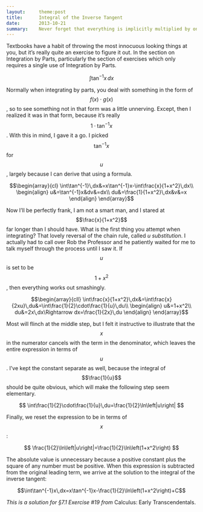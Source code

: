 ```yaml
---
layout:     theme:post
title:      Integral of the Inverse Tangent
date:       2013-10-21
summary:    Never forget that everything is implicitly multiplied by one.
---
```


Textbooks have a habit of throwing the most innocuous looking things at you, but it’s really quite an exercise to figure it out. In the section on Integration by Parts, particularly the section of exercises which only requires a single use of Integration by Parts.

<!--more-->

$$\int\tan^{-1}x\,dx$$

Normally when integrating by parts, you deal with something in the form of $$f(x)\cdot g(x)$$, so to see something not in that form was a little unnerving. Except, then I realized it was in that form, because it’s really $$1\cdot\tan^{-1}x$$. With this in mind, I gave it a go. I picked $$\tan^{−1}x$$ for $$u$$, largely because I can derive that using a formula.

$$\begin{array}{cl}
\int\tan^{-1}\,dx&=x\tan^{-1}x-\int\frac{x}{1+x^2}\,dx\\
\begin{align}
u&=\tan^{-1}x&dv&=dx\\
du&=\frac{1}{1+x^2}\,dx&v&=x
\end{align}
\end{array}$$

Now I’ll be perfectly frank, I am not a smart man, and I stared at $$\frac{x}{1+x^2}$$ far longer than I should have. What is the first thing you attempt when integrating? That lovely reversal of the chain rule, called *u substitution*. I actually had to call over Rob the Professor and he patiently waited for me to talk myself through the process until I saw it. If $$u$$ is set to be $$1+x^2$$, then everything works out smashingly.

$$\begin{array}{cll}
\int\frac{x}{1+x^2}\,dx&=\int\frac{x}{2xu}\,du&=\int\frac{1}{2}\cdot\frac{1}{u}\,du\\
\begin{align}
u&=1+x^2\\
du&=2x\,dx\Rightarrow dx=\frac{1}{2x}\,du
\end{align}
\end{array}$$

Most will flinch at the middle step, but I felt it instructive to illustrate that the $$x$$ in the numerator cancels with the term in the denominator, which leaves the entire expression in terms of $$u$$. I’ve kept the constant separate as well, because the integral of $$\frac{1}{u}$$ should be quite obvious, which will make the following step seem elementary.

$$
\int\frac{1}{2}\cdot\frac{1}{u}\,du=\frac{1}{2}\ln\left|u\right|
$$

Finally, we reset the expression to be in terms of $$x$$:

$$
\frac{1}{2}\ln\left|u\right|=\frac{1}{2}\ln\left(1+x^2\right)
$$

The absolute value is unnecessary because a positive constant plus the square of any number must be positive. When this expression is subtracted from the original leading term, we arrive at the solution to the integral of the inverse tangent:

$$\int\tan^{-1}x\,dx=x\tan^{-1}x-\frac{1}{2}\ln\left(1+x^2\right)+C$$

*This is a solution for §7.1 Exercise #19 from* Calculus: Early Transcendentals.
